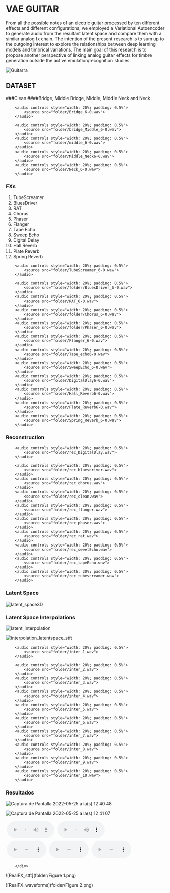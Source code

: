 
# VAE GUITAR

From all the possible notes of an electric guitar processed by ten different effects and different configurations, we employed a Variational Autoencoder to generate audio from the resultant latent space and compare them with a similar analog fx chain. The intention of the present research is to sum up to the outgoing interest to explore the relationships between deep learning models and timbrical variations. The main goal of this research is to propose another perspective of linking analog guitar effects for timbre generation outside the active emulation/recognition studies.

![Guitarra](https://user-images.githubusercontent.com/31640735/170167851-d74f1017-5f94-45d9-8f28-78c10a3f8668.JPG)

## DATASET


###Clean
####Bridge, Middle Bridge, Middle, Middle Neck and Neck

<div class="figure">
    <div align ="left">

        <audio controls style="width: 20%; padding: 0.5%">
            <source src="folder/Bridge_6-0.wav">
        </audio>
        
        <audio controls style="width: 20%; padding: 0.5%">
            <source src="folder/bridge_Middle_6-0.wav">
        </audio> 
        <audio controls style="width: 20%; padding: 0.5%">
            <source src="folder/middle_6-0.wav">
        </audio>
        <audio controls style="width: 20%; padding: 0.5%">
            <source src="folder/Middle_Neck6-0.wav">
        </audio>
        <audio controls style="width: 20%; padding: 0.5%">
            <source src="folder/Neck_6-0.wav">
        </audio>
</div>
</div>

### FXs

1. TubeScreamer
2. BluesDriver
3. RAT
4. Chorus
5. Phaser
6. Flanger
7. Tape Echo
8. Sweep Echo
9. Digital Delay
10. Hall Reverb
11. Plate Reverb
12. Spring Reverb


<div class="figure">
    <div align ="left">

        <audio controls style="width: 20%; padding: 0.5%">
            <source src="folder/TubeScreamer_6-0.wav">
        </audio>
        
        <audio controls style="width: 20%; padding: 0.5%">
            <source src="folder/folder/BluesDriver_6-0.wav">
        </audio> 
        <audio controls style="width: 20%; padding: 0.5%">
            <source src="folder/RAT_6-0.wav">
        </audio>
        <audio controls style="width: 20%; padding: 0.5%">
            <source src="folder/folder/Chorus_6-0.wav">
        </audio>
        <audio controls style="width: 20%; padding: 0.5%">
            <source src="folder/folder/Phaser_6-0.wav">
        </audio>
        <audio controls style="width: 20%; padding: 0.5%">
            <source src="folder/Flanger_6-0.wav">
        </audio>
        <audio controls style="width: 20%; padding: 0.5%">
            <source src="folder/Tape_echo6-0.wav">
        </audio>
        <audio controls style="width: 20%; padding: 0.5%">
            <source src="folder/SweepEcho_6-0.wav">
        </audio>
        <audio controls style="width: 20%; padding: 0.5%">
            <source src="folder/DigitalDlay6-0.wav">
        </audio>
        <audio controls style="width: 20%; padding: 0.5%">
            <source src="folder/Hall_Reverb6-0.wav">
        </audio>
        <audio controls style="width: 20%; padding: 0.5%">
            <source src="folder/Plate_Reverb6-0.wav">
        </audio>
        <audio controls style="width: 20%; padding: 0.5%">
            <source src="folder/Spring_Reverb_6-0.wav">
        </audio>
</div>
</div>

### Reconstruction

<div class="figure">
    <div align ="left">

        <audio controls style="width: 20%; padding: 0.5%">
            <source src="folder/rec_DigitalDlay.wav">
        </audio>
        
        <audio controls style="width: 20%; padding: 0.5%">
            <source src="folder/rec_bluesdriver.wav">
        </audio> 
        <audio controls style="width: 20%; padding: 0.5%">
            <source src="folder/rec_chorus.wav">
        </audio>
        <audio controls style="width: 20%; padding: 0.5%">
            <source src="folder/rec_clean.wav">
        </audio>
        <audio controls style="width: 20%; padding: 0.5%">
            <source src="folder/rec_flanger.wav">
        </audio>
        <audio controls style="width: 20%; padding: 0.5%">
            <source src="folder/rec_phaser.wav">
        </audio>
        <audio controls style="width: 20%; padding: 0.5%">
            <source src="folder/rec_rat.wav">
        </audio>
        <audio controls style="width: 20%; padding: 0.5%">
            <source src="folder/rec_sweetEcho.wav">
        </audio>
        <audio controls style="width: 20%; padding: 0.5%">
            <source src="folder/rec_tapeEcho.wav">
        </audio>
        <audio controls style="width: 20%; padding: 0.5%">
            <source src="folder/rec_tubescreamer.wav">
        </audio>
</div>
</div>

### Latent Space
![latent_space3D](https://user-images.githubusercontent.com/31640735/170166020-c0ea065d-5237-4534-982e-00393a2cc890.png)

### Latent Space Interpolations

![latent_interpolation](https://user-images.githubusercontent.com/31640735/170180602-5aab303a-35c3-4504-9f6a-371ca5448c8a.png)


![interpolation_latentspace_stft](https://user-images.githubusercontent.com/31640735/170180263-49e1e121-0350-4dcf-a731-34eeb23f1d2d.png)



<div class="figure">
    <div align ="left">

        <audio controls style="width: 20%; padding: 0.5%">
            <source src="folder/inter_1.wav">
        </audio>
        
        <audio controls style="width: 20%; padding: 0.5%">
            <source src="folder/inter_2.wav">
        </audio>
        <audio controls style="width: 20%; padding: 0.5%">
            <source src="folder/inter_3.wav">
        </audio>
        <audio controls style="width: 20%; padding: 0.5%">
            <source src="folder/inter_4.wav">
        </audio>
        <audio controls style="width: 20%; padding: 0.5%">
            <source src="folder/inter_5.wav">
        </audio>
        <audio controls style="width: 20%; padding: 0.5%">
            <source src="folder/inter_6.wav">
        </audio>
        <audio controls style="width: 20%; padding: 0.5%">
            <source src="folder/inter_7.wav">
        </audio>
        <audio controls style="width: 20%; padding: 0.5%">
            <source src="folder/inter_8.wav">
        </audio>
        <audio controls style="width: 20%; padding: 0.5%">
            <source src="folder/inter_9.wav">
        </audio>
        <audio controls style="width: 20%; padding: 0.5%">
            <source src="folder/inter_10.wav">
        </audio>
</div>
</div>

### Resultados

![Captura de Pantalla 2022-05-25 a la(s) 12 40 48](https://user-images.githubusercontent.com/31640735/170329171-7faf0922-543f-4d64-b1fc-334e172c5fb5.png)

![Captura de Pantalla 2022-05-25 a la(s) 12 41 07](https://user-images.githubusercontent.com/31640735/170329190-55cc36d9-80c4-4d5a-a4fd-a5039d4d68b6.png)


<div class="figure">
    <div align ="left">

<audio controls style="width: 30%; padding: 0.5%">
            <source src="folder/inter_8.wav">
        </audio>
        <audio controls style="width: 30%; padding: 0.5%">
            <source src="folder/inter_9.wav">
        </audio>
</div>
</div>


<div class="figure">
    <div align ="left">
        <audio controls style="width: 25%; padding: 0.5%">
            <source src="folder/1-0ChorusBluesParallel.wav">
        </audio>
        <audio controls style="width: 25%; padding: 0.5%">
            <source src="folder/BD-CH.wav">
        </audio>
        <audio controls style="width: 25%; padding: 0.5%">
            <source src="folder/CH-BD.wav">
        </audio>
        
        </div>
</div>


![RealFX_stft](folder/Figure 1.png)

![RealFX_waveforms](folder/Figure 2.png)

